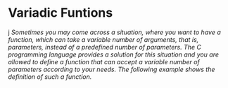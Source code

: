# Variadic Funtions
j
_Sometimes you may come across a situation, where you want to have a function, which can take a variable number of arguments, that is, parameters, instead of a predefined number of parameters. The C programming language provides a solution for this situation and you are allowed to define a function that can accept a variable number of parameters according to your needs. The following example shows the definition of such a function._